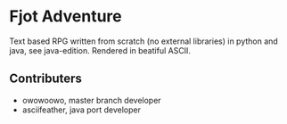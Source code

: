 # Fjot Adventure
Text based RPG written from scratch (no external libraries) in python and java, see java-edition. Rendered in beatiful ASCII. 

## Contributers
- owowoowo, master branch developer
- asciifeather, java port developer
